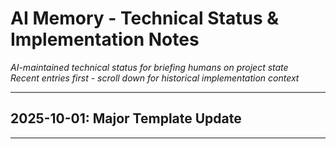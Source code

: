 # AI Memory - Technical Status & Implementation Notes

*AI-maintained technical status for briefing humans on project state*  
*Recent entries first - scroll down for historical implementation context*

---

## 2025-10-01: Major Template Update



---
